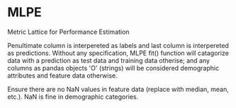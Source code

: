 # MLPE
Metric Lattice for Performance Estimation

Penultimate column is interpereted as labels and last column is interpereted as predictions.
Without any specification, MLPE fit() function will catagorize data with a prediction as test data and training data otherise;
and any columns as pandas objects 'O' (strings) will be considered demographic attributes and feature data otherwise.



Ensure there are no NaN values in feature data (replace with median, mean, etc.). NaN is fine in demographic categories.
